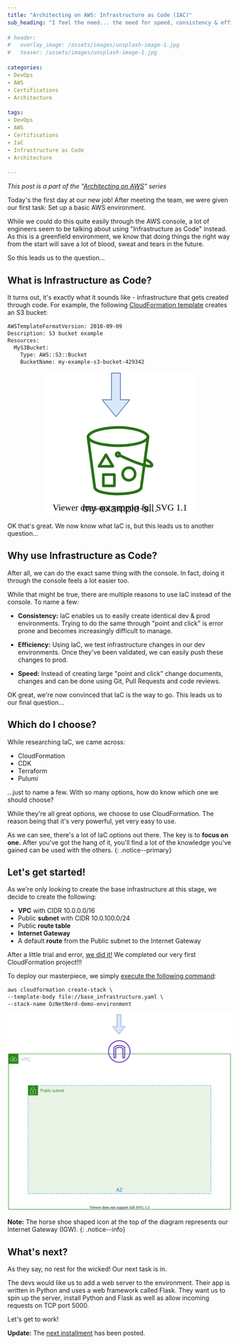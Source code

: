 ```yaml
---
title: "Architecting on AWS: Infrastructure as Code (IAC)"
sub_heading: "I feel the need... the need for speed, consistency & efficiency!"

# header:
#   overlay_image: /assets/images/unsplash-image-1.jpg
#   teaser: /assets/images/unsplash-image-1.jpg

categories:
- DevOps
- AWS
- Certifications
- Architecture

tags:
- DevOps
- AWS
- Certifications
- IaC
- Infrastructure as Code
- Architecture

---
```


_This post is a part of the "[Architecting on AWS](/2020/10/17/architecting-on-aws/)" series_

Today's the first day at our new job! After meeting the team, we were given our first task: Set up a basic AWS environment.

While we could do this quite easily through the AWS console, a lot of engineers seem to be talking about using "Infrastructure as Code" instead. As this is a greenfield environment, we know that doing things the right way from the start will save a lot of blood, sweat and tears in the future.

So this leads us to the question...

## What is Infrastructure as Code?

It turns out, it's exactly what it sounds like - infrastructure that gets created through code. For example, the following [CloudFormation template](https://aws.amazon.com/cloudformation/getting-started/) creates an S3 bucket:

```
AWSTemplateFormatVersion: 2010-09-09
Description: S3 bucket example
Resources:
  MyS3Bucket:
    Type: AWS::S3::Bucket
    BucketName: my-example-s3-bucket-429342
```

<p align="center"><img src="/assets/2020/10/s3_bucket.svg" /></p>

OK that's great. We now know what IaC is, but this leads us to another question...   

## Why use Infrastructure as Code?

After all, we can do the exact same thing with the console. In fact, doing it through the console feels a lot easier too.

While that might be true, there are multiple reasons to use IaC instead of the console. To name a few:

* **Consistency:** IaC enables us to easily create identical dev & prod environments. Trying to do the same through "point and click" is error prone and becomes increasingly difficult to manage. 

* **Efficiency:** Using IaC, we test infrastructure changes in our dev environments. Once they've been validated, we can easily push these changes to prod.

* **Speed:** Instead of creating large "point and click" change documents, changes and can be done using Git, Pull Requests and code reviews.

OK great, we're now convinced that IaC is the way to go. This leads us to our final question...

## Which do I choose?

While researching IaC, we came across:
 
* CloudFormation
* CDK
* Terraform
* Pulumi 

...just to name a few. With so many options, how do know which one we should choose? 

While they're all great options, we choose to use CloudFormation. The reason being that it's very powerful, yet very easy to use.

As we can see, there's a lot of IaC options out there. The key is to **focus on one.** After you've got the hang of it, you'll find a lot of the knowledge you've gained can be used with the others. 
{: .notice--primary} 

## Let's get started!

As we're only looking to create the base infrastructure at this stage, we decide to create the following:

* **VPC** with CIDR 10.0.0.0/16
* Public **subnet** with CIDR 10.0.100.0/24
* Public **route table**
* **Internet Gateway**
* A default **route** from the Public subnet to the Internet Gateway

After a little trial and error, [we did it!](https://github.com/OzNetNerd/Architecting-on-AWS/blob/main/Base_Infrastructure/base_infrastructure.yaml) We completed our very first CloudFormation project!!!

To deploy our masterpiece, we simply [execute the following command](https://github.com/OzNetNerd/Architecting-on-AWS/tree/main/Base_Infrastructure):

```
aws cloudformation create-stack \
--template-body file://base_infrastructure.yaml \
--stack-name OzNetNerd-demo-environment
```

<p align="center"><img src="/assets/2020/10/base_infrastructure_diagram.svg" /></p>

__Note:__ The horse shoe shaped icon at the top of the diagram represents our Internet Gateway (IGW).
{: .notice--info}


## What's next?

As they say, no rest for the wicked! Our next task is in. 

The devs would like us to add a web server to the environment. Their app is written in Python and uses a web framework called Flask. They want us to spin up the server, install Python and Flask as well as allow incoming requests on TCP port 5000.

Let's get to work!

**Update:** The [next installment](/2020/10/21/architecting-on-aws-ec2/) has been posted.